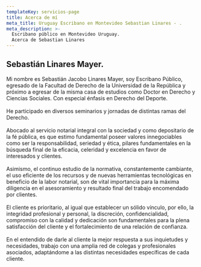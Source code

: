 ```yaml
---
templateKey: servicios-page
title: Acerca de mí
meta_title: Uruguay Escribano en Montevideo Sebastian Linares - .
meta_description: >-
  Escribano público en Montevideo Uruguay.
  Acerca de Sebastian Linares
---
```

## Sebastián Linares Mayer.

Mi nombre es Sebastián Jacobo Linares Mayer, soy Escribano Público, egresado de la Facultad de Derecho de la Universidad de la República y próximo a egresar de la misma casa de estudios como Doctor en Derecho y Ciencias Sociales. Con especial énfasis en Derecho del Deporte.  
<br />
He participado en diversos seminarios y jornadas de distintas ramas del Derecho.  
<br />
Abocado al servicio notarial integral con la sociedad y como depositario de la fé pública, es que estimo fundamental poseer valores innegociables como ser la responsabilidad, seriedad y ética, pilares fundamentales en la búsqueda final de la eficacia, celeridad y excelencia en favor de interesados y clientes.  
<br />
Asimismo, el continuo estudio de la normativa, constantemente cambiante, el uso eficiente de los recursos y de nuevas herramientas tecnológicas en beneficio de la labor notarial, son de vital importancia para la máxima diligencia en el asesoramiento y resultado final del trabajo encomendado por clientes.  
<br />
El cliente es prioritario, al igual que establecer un sólido vínculo, por ello, la integridad profesional y personal, la discreción, confidencialidad, compromiso con la calidad y dedicación son fundamentales para la plena satisfacción del cliente y el fortalecimiento de una relación de confianza.  
<br />
En el entendido de darle al cliente la mejor respuesta a sus inquietudes y necesidades, trabajo con una amplia red de colegas y profesionales asociados, adaptándome a las distintas necesidades específicas de cada cliente.  
